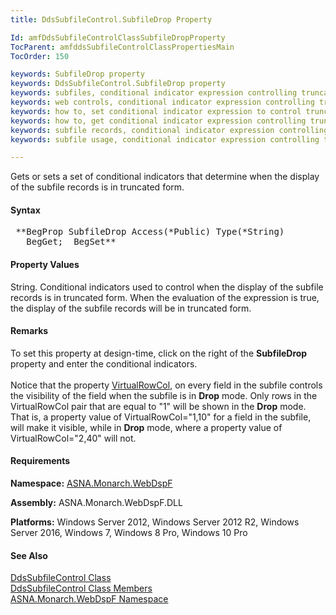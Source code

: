 ```yaml
---
title: DdsSubfileControl.SubfileDrop Property

Id: amfDdsSubfileControlClassSubfileDropProperty
TocParent: amfddsSubfileControlClassPropertiesMain
TocOrder: 150

keywords: SubfileDrop property
keywords: DdsSubfileControl.SubfileDrop property
keywords: subfiles, conditional indicator expression controlling truncated display
keywords: web controls, conditional indicator expression controlling truncated display
keywords: how to, set conditional indicator expression to control truncated display
keywords: how to, get conditional indicator expression controlling truncated display
keywords: subfile records, conditional indicator expression controlling truncated display
keywords: subfile usage, conditional indicator expression controlling truncated display

---
```


Gets or sets a set of conditional indicators that determine when the display of the subfile records is in truncated form. 

#### Syntax
<pre class="prettyprint"> **BegProp SubfileDrop Access(*Public) Type(*String)
   BegGet;  BegSet** </pre>

#### Property Values
String. Conditional indicators used to control when the display of the subfile records is in truncated form. When the evaluation of the expression is true, the display of the subfile records will be in truncated form.

#### Remarks
To set this property at design-time, click on the right of the **SubfileDrop** property and enter the conditional indicators. <br /><br />Notice that the property [ VirtualRowCol](amfDdsDataFieldClassVirtualRowColProperty.html), on every field in the subfile controls the visibility of the field when the subfile is in **Drop** mode. Only rows in the VirtualRowCol pair that are equal to "1" will be shown in the **Drop** mode. That is, a property value of VirtualRowCol="1,10" for a field in the subfile, will make it visible, while in **Drop** mode, where a property value of VirtualRowCol="2,40" will not.

#### Requirements
**Namespace:** [ASNA.Monarch.WebDspF](amfWebDspFNamespace.html)

**Assembly:** ASNA.Monarch.WebDspF.DLL

**Platforms:** Windows Server 2012, Windows Server 2012 R2, Windows Server 2016, Windows 7, Windows 8 Pro, Windows 10 Pro

#### See Also
[ DdsSubfileControl Class](amfddsSubfileControlClass.html) <br /> [ DdsSubfileControl Class Members](amfddsSubfileControlClassMembers.html) <br /> [ ASNA.Monarch.WebDspF Namespace](amfWebDspFNamespace.html) 
